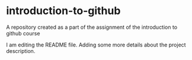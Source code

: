 # introduction-to-github
A repository created as a part of the assignment of the introduction to github course

I am editing the README file. Adding some more details about the project description.
